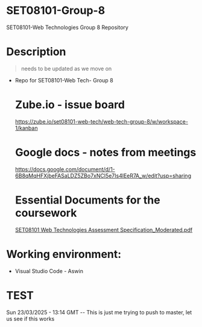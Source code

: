 # SET08101-Group-8
SET08101-Web Technologies Group 8 Repository

# Description 

 > needs to be updated as we move on

 - Repo for SET08101-Web Tech- Group 8

   # Zube.io - issue board
   https://zube.io/set08101-web-tech/web-tech-group-8/w/workspace-1/kanban

   # Google docs - notes from meetings
   https://docs.google.com/document/d/1-6B8qMqHFXjbeFASaLDZ5ZBo7xNCl5e7Is4lEeR7A_w/edit?usp=sharing


   # Essential Documents for the coursework
   [SET08101 Web Technologies Assessment Specification_Moderated.pdf](https://github.com/user-attachments/files/19408921/SET08101.Web.Technologies.Assessment.Specification_Moderated.pdf)


# Working environment:
- Visual Studio Code - Aswin


# TEST

Sun 23/03/2025 - 13:14 GMT
-- This is just me trying to push to master, let us see if this works 